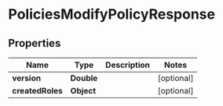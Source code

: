 

# PoliciesModifyPolicyResponse


## Properties

| Name | Type | Description | Notes |
|------------ | ------------- | ------------- | -------------|
|**version** | **Double** |  |  [optional] |
|**createdRoles** | **Object** |  |  [optional] |



